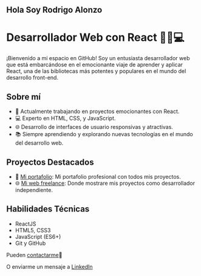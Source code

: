 
<Tittle>
<h2>Hola Soy Rodrigo Alonzo</h2>
 </Tittle>

# Desarrollador Web con React 👋👾💻

¡Bienvenido a mi espacio en GitHub! Soy un entusiasta desarrollador web que está embarcándose en el emocionante viaje de aprender y aplicar React, una de las bibliotecas más potentes y populares en el mundo del desarrollo front-end.

## Sobre mí

- 🚀 Actualmente trabajando en proyectos emocionantes con React.
- 💻 Experto en HTML, CSS, y JavaScript.
- 🌐 Desarrollo de interfaces de usuario responsivas y atractivas.
- 📚 Siempre aprendiendo y explorando nuevas tecnologías en el mundo del desarrollo web.

## Proyectos Destacados

- 🚀 <a href="https://rodrigoprograma.github.io/">Mi portafolio</a>: Mi portafolio profesional con todos mis proyectos.
- 🌐 <a href="https://webvita.webflow.io/">Mi web freelance</a>: Donde mostrare mis proyectos como desarrollador independiente.


## Habilidades Técnicas

- ReactJS
- HTML5, CSS3
- JavaScript (ES6+)
- Git y GitHub


Pueden <a href="mailto:ralonzo1337@gmail.com">contactarme</a>📨

O enviarme un mensaje a <a href="https://ar.linkedin.com/in/rodrigo-alonzo-aba6a6106">LinkedIn</a>

<!---
RodrigoPrograma/RodrigoPrograma is a ✨ special ✨ repository because its `README.md` (this file) appears on your GitHub profile.
You can click the Preview link to take a look at your changes.
--->
